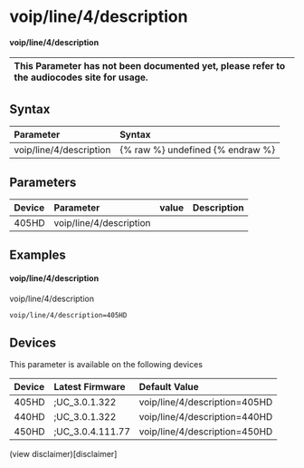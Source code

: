 ﻿---
description: voip/line/4/description
search:
    keywords: ['voip','line','4','description']
---

# voip/line/4/description

#### voip/line/4/description


| This Parameter has not been documented yet, please refer to the audiocodes site for usage.  |
| :--- |

## Syntax
| Parameter | Syntax |
| :--- | :--- |
|voip/line/4/description | {% raw %} undefined {% endraw %} |

## Parameters
|Device|Parameter|value|Description|
|:---|:---|:---|:---|
| 405HD | voip/line/4/description |  |  |

## Examples
#### voip/line/4/description

voip/line/4/description

```
voip/line/4/description=405HD
```

## Devices
This parameter is available on the following devices

| Device | Latest Firmware | Default Value |
|:---|:---|:---|
| 405HD | ;UC_3.0.1.322 | voip/line/4/description=405HD 
| 440HD | ;UC_3.0.1.322 | voip/line/4/description=440HD 
| 450HD | ;UC_3.0.4.111.77 | voip/line/4/description=450HD 

(view disclaimer)[disclaimer]
